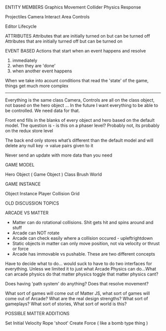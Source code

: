 ENTITY MEMBERS
  Graphics
  Movement
  Collider
  Physics Response

  Projectiles
  Camera
  Interact Area
  Controls

  Editor
  Lifecycle

ATTRIBUTES
Attributes that are initially turned on but can be turned off
Attributes that are initially turned off but can be turned on

EVENT BASED
Actions that start when an event happens and resolve
  1. immediately
  2. when they are 'done'
  3. when another event happens

When we take into acount conditions that read the 'state' of the game, things get much more complex

---

Everything is the same class
Camera, Controls are all on the class object, not based on the hero object
... In the future I want everything to be able to be controlled. We need data for that. 

Front end fills in the blanks of every object and hero based on the default model. The question is - is this on a phaser level? Probably not, its probably on the redux store level

The back end only stores what’s different than the default model and will delete any null key -> value pairs given to it

Never send an update with more data than you need

GAME MODEL

Hero
Object ( Game Object )
Class
Brush
World

GAME INSTANCE

Object Instance
Player
Collision Grid

OLD DISCUSSION TOPICS

ARCADE VS MATTER
  - Matter can do rotational collisions. Shit gets hit and spins around and stuff
  - Arcade can NOT rotate
  - Arcade can check easily where a collision occured - upleftrightdown
  - Static objects in matter can only move position, not via velocity or thrust or force
  - Arcade has immovable vs pushable. These are two different concepts

  Have to decide what to do... would suck to have to do two interfaces for everything. Unless we limited it to just what Arcade Physics can do...What can arcade physics do that matter physics toggle that matter physics cant?

  Does having 'path system' do anything? Does that resolve movement?

  What sort of games will come out of Matter JS, what sort of games will come out of Arcade? What are the real design strengths?
  What sort of gameplays? What sort of stories, What sort of world is this?

  POSSIBLE MATTER ADDITIONS

  Set Initial Velocity
  Rope
  'shoot'
  Create Force ( like a bomb type thing )




